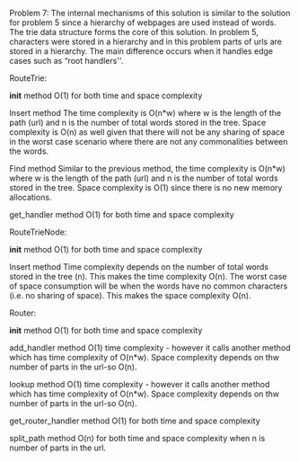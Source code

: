 Problem 7:
The internal mechanisms of this solution is similar to the solution for problem 5 since a hierarchy of webpages are used instead of words. The trie data structure forms the core of this solution. In problem 5, characters were stored in a hierarchy and in this problem parts of urls are stored in a hierarchy. The main difference occurs when it handles edge cases such as “root handlers''.

RouteTrie:

__init__ method
O(1) for both time and space complexity

Insert method
The time complexity is O(n*w) where w is the length of the path (url) and n is the number of total words stored in the tree. Space complexity is O(n) as well given that there will not be any sharing of space in the worst case scenario where there are not any commonalities between the words.

Find method
Similar to the previous method, the time complexity is O(n*w) where w is the length of the path (url) and n is the number of total words stored in the tree. 
Space complexity is O(1) since there is no new memory allocations.

get_handler method
O(1) for both time and space complexity

RouteTrieNode:

__init__ method
O(1) for both time and space complexity

Insert method
Time complexity depends on the number of total words stored in the tree (n). This makes the time complexity O(n). The worst case of space consumption will be when the words have no common characters (i.e. no sharing of space). This makes the space complexity O(n).

Router:

__init__ method
O(1) for both time and space complexity

add_handler method
O(1) time complexity - however it calls another method which has time complexity of O(n*w). Space complexity depends on thw number of parts in the url-so O(n).


lookup method
O(1) time complexity - however it calls another method which has time complexity of O(n*w). Space complexity depends on thw number of parts in the url-so O(n).

get_router_handler method
O(1) for both time and space complexity

split_path method
O(n) for both time and space complexity when n is number of parts in the url.













